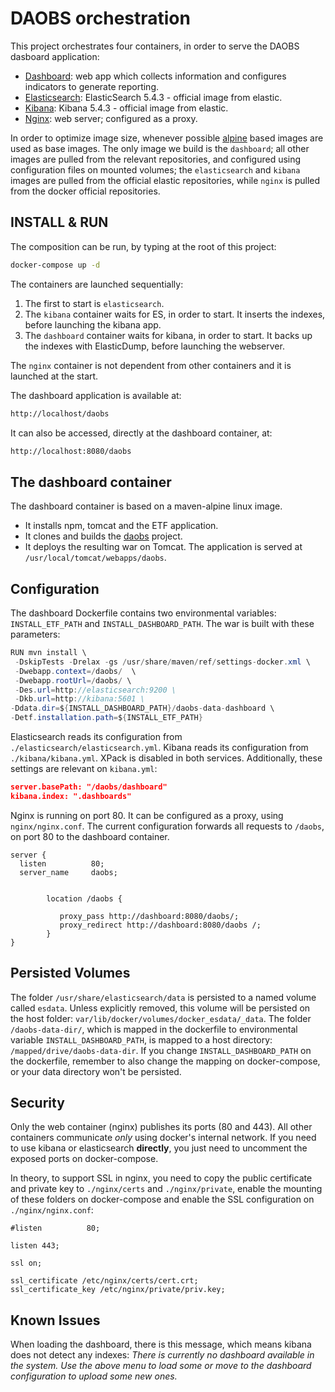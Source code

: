 DAOBS orchestration
===================
This project orchestrates four containers, in order to serve the DAOBS dasboard application:
* [Dashboard](https://github.com/INSPIRE-MIF/daobs/): web app which collects information and configures indicators to generate reporting.
* [Elasticsearch](https://github.com/elastic/elasticsearch-docker/tree/5.5): ElasticSearch 5.4.3 - official image from elastic.
* [Kibana](https://github.com/elastic/kibana): Kibana 5.4.3 - official image from elastic.
* [Nginx](https://hub.docker.com/_/nginx/): web server; configured as a proxy.

In order to optimize image size, whenever possible [alpine](https://alpinelinux.org/) based images are used as base images. The only image we build is the `dashboard`; all other images are pulled from the relevant repositories, and configured using configuration files on mounted volumes; the `elasticsearch` and `kibana` images are pulled from the official elastic repositories, while `nginx` is pulled from the docker official repositories.

INSTALL & RUN
-------------
The composition can be run, by typing at the root of this project:
```bash
docker-compose up -d
```
The containers are launched sequentially:
1. The first to start is `elasticsearch`.
2. The `kibana` container waits for ES, in order to start. It inserts the indexes, before launching the kibana app.
3. The `dashboard` container waits for kibana, in order to start. It backs up the indexes with ElasticDump, before launching the webserver.

The `nginx` container is not dependent from other containers and it is launched at the start.

The dashboard application is available at:
```bash
http://localhost/daobs
```
It can also be accessed, directly at the dashboard container, at:
```bash
http://localhost:8080/daobs
```
The dashboard container
-----------------------
The dashboard container is based on a maven-alpine linux image.
* It installs npm, tomcat and the ETF application.
* It clones and builds the [daobs](https://github.com/INSPIRE-MIF/daobs/) project.
*  It deploys the resulting war on Tomcat. The application is served at `/usr/local/tomcat/webapps/daobs`.

Configuration
-------------
The dashboard Dockerfile contains two environmental variables: `INSTALL_ETF_PATH` and `INSTALL_DASHBOARD_PATH`. The war is built with these parameters:
```java
RUN mvn install \
 -DskipTests -Drelax -gs /usr/share/maven/ref/settings-docker.xml \
 -Dwebapp.context=/daobs/  \
 -Dwebapp.rootUrl=/daobs/ \
 -Des.url=http://elasticsearch:9200 \
 -Dkb.url=http://kibana:5601 \
-Ddata.dir=${INSTALL_DASHBOARD_PATH}/daobs-data-dashboard \
-Detf.installation.path=${INSTALL_ETF_PATH}
```
Elasticsearch reads its configuration from `./elasticsearch/elasticsearch.yml`.
Kibana reads its configuration from `./kibana/kibana.yml`. XPack is disabled in both services. Additionally, these settings are relevant on `kibana.yml`:
```json
server.basePath: "/daobs/dashboard"
kibana.index: ".dashboards"
```
Nginx is running on port 80. It can be configured as a proxy, using `nginx/nginx.conf`. The current configuration forwards all requests to `/daobs`, on port 80 to the dashboard container.

```
server {
  listen          80;
  server_name     daobs;


        location /daobs {

           proxy_pass http://dashboard:8080/daobs/;
           proxy_redirect http://dashboard:8080/daobs /;
        }
}
```

Persisted Volumes
-----------------
The folder `/usr/share/elasticsearch/data` is persisted to a named volume called `esdata`. Unless explicitly removed, this volume will be persisted on the host folder: `var/lib/docker/volumes/docker_esdata/_data`.
The folder `/daobs-data-dir/`, which is mapped in the dockerfile to environmental variable `INSTALL_DASHBOARD_PATH`, is mapped to a host directory: `/mapped/drive/daobs-data-dir`. If you change `INSTALL_DASHBOARD_PATH` on the dockerfile, remember to also change the mapping on docker-compose, or your data directory won't be persisted.

Security
--------
Only the web container (nginx) publishes its ports (80 and 443). All other containers communicate *only* using docker's internal network. If you need to use kibana or elasticsearch **directly**, you just need to uncomment the exposed ports on docker-compose.

In theory, to support SSL in nginx, you need to copy the public certificate and private key to `./nginx/certs` and `./nginx/private`, enable the mounting of these folders on docker-compose and enable the SSL configuration on `./nginx/nginx.conf`:

```
#listen          80;

listen 443;

ssl on;

ssl_certificate /etc/nginx/certs/cert.crt;
ssl_certificate_key /etc/nginx/private/priv.key;
```

Known Issues
------------
When loading the dashboard, there is this message, which means kibana does not detect any indexes: *There is currently no dashboard available in the system. Use the above menu to load some or move to the dashboard configuration to upload some new ones.*
